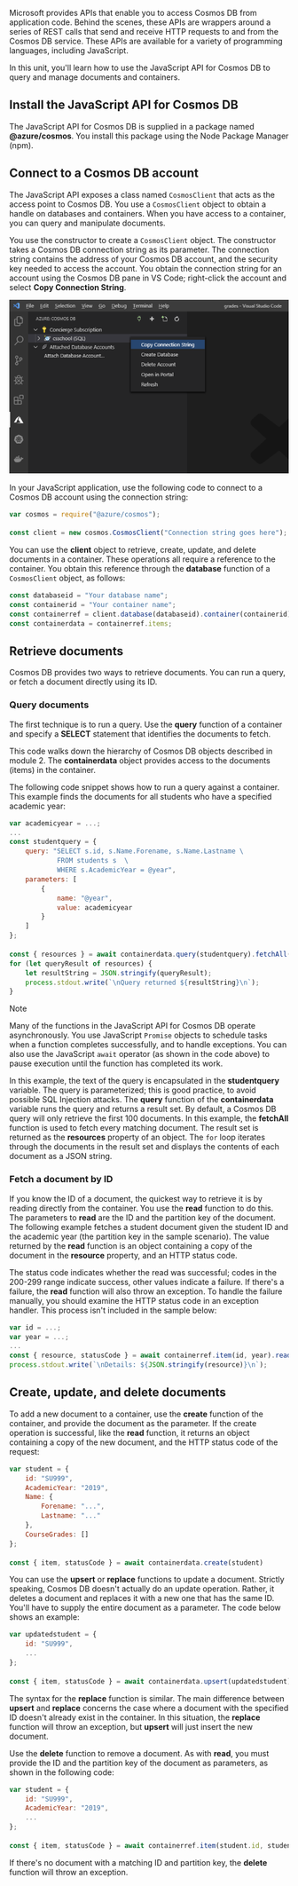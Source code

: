 Microsoft provides APIs that enable you to access Cosmos DB from application code. Behind the scenes, these APIs are wrappers around a series of REST calls that send and receive HTTP requests to and from the Cosmos DB service. These APIs are available for a variety of programming languages, including JavaScript.

In this unit, you'll learn how to use the JavaScript API for Cosmos DB to query and manage documents and containers.

## Install the JavaScript API for Cosmos DB

The JavaScript API for Cosmos DB is supplied in a package named **\@azure/cosmos**. You install this package using the Node Package Manager (npm).

## Connect to a Cosmos DB account

The JavaScript API exposes a class named `CosmosClient` that acts as the access point to Cosmos DB. You use a `CosmosClient` object to obtain a handle on databases and containers. When you have access to a container, you can query and manipulate documents.

You use the constructor to create a `CosmosClient` object. The constructor takes a Cosmos DB connection string as its parameter. The connection string contains the address of your Cosmos DB account, and the security key needed to access the account. You obtain the connection string for an account using the Cosmos DB pane in VS Code; right-click the account and select **Copy Connection String**.

![Screenshot of Cosmos DB pane in VS Code. The user is copying the connection string for the Cosmos DB account to the clipboard](../media/6-connection.png)

In your JavaScript application, use the following code to connect to a Cosmos DB account using the connection string:

```javascript
var cosmos = require("@azure/cosmos");

const client = new cosmos.CosmosClient("Connection string goes here");
```

You can use the **client** object to retrieve, create, update, and delete documents in a container. These operations all require a reference to the container. You obtain this reference through the **database** function of a `CosmosClient` object, as follows:

```javascript
const databaseid = "Your database name";
const containerid = "Your container name";
const containerref = client.database(databaseid).container(containerid);
const containerdata = containerref.items;
```

## Retrieve documents

Cosmos DB provides two ways to retrieve documents. You can run a query, or fetch a document directly using its ID.

### Query documents

The first technique is to run a query. Use the **query** function of a container and specify a **SELECT** statement that identifies the documents to fetch. 

This code walks down the hierarchy of Cosmos DB objects described in module 2. The **containerdata** object provides access to the documents (items) in the container.

The following code snippet shows how to run a query against a container. This example finds the documents for all students who have a specified academic year:

```javascript
var academicyear = ...;
...
const studentquery = {
    query: "SELECT s.id, s.Name.Forename, s.Name.Lastname \
            FROM students s  \
            WHERE s.AcademicYear = @year",
    parameters: [
        {
            name: "@year",
            value: academicyear
        }
    ]
};

const { resources } = await containerdata.query(studentquery).fetchAll();
for (let queryResult of resources) {
    let resultString = JSON.stringify(queryResult);
    process.stdout.write(`\nQuery returned ${resultString}\n`);
}
```

> [!NOTE]
> Many of the functions in the JavaScript API for Cosmos DB operate asynchronously. You use JavaScript `Promise` objects to schedule tasks when a function completes successfully, and to handle exceptions. You can also use the JavaScript `await` operator (as shown in the code above) to pause execution until the function has completed its work.

In this example, the text of the query is encapsulated in the **studentquery** variable. The query is parameterized; this is good practice, to avoid possible SQL Injection attacks. The **query** function of the **containerdata** variable runs the query and returns a result set. By default, a Cosmos DB query will only retrieve the first 100 documents. In this example, the **fetchAll** function is used to fetch every matching document. The result set is returned as the **resources** property of an object. The `for` loop iterates through the documents in the result set and displays the contents of each document as a JSON string.

### Fetch a document by ID

If you know the ID of a document, the quickest way to retrieve it is by reading directly from the container. You use the **read** function to do this. The parameters to **read** are the ID and the partition key of the document. The following example fetches a student document given the student ID and the academic year (the partition key in the sample scenario). The value returned by the **read** function is an object containing a copy of the document in the **resource** property, and an HTTP status code. 

The status code indicates whether the read was successful; codes in the 200-299 range indicate success, other values indicate a failure. If there's a failure, the **read** function will also throw an exception. To handle the failure manually, you should examine the HTTP status code in an exception handler. This process isn't included in the sample below:

```javascript
var id = ...;
var year = ...;
...
const { resource, statusCode } = await containerref.item(id, year).read();
process.stdout.write(`\nDetails: ${JSON.stringify(resource)}\n`);
```

## Create, update, and delete documents

To add a new document to a container, use the **create** function of the container, and provide the document as the parameter. If the create operation is successful, like the **read** function, it returns an object containing a copy of the new document, and the HTTP status code of the request:

```javascript
var student = {
    id: "SU999",
    AcademicYear: "2019",
    Name: {
        Forename: "...",
        Lastname: "..."
    },
    CourseGrades: []
};

const { item, statusCode } = await containerdata.create(student)
```

You can use the **upsert** or **replace** functions to update a document. Strictly speaking, Cosmos DB doesn't actually do an update operation. Rather, it deletes a document and replaces it with a new one that has the same ID. You'll have to supply the entire document as a parameter. The code below shows an example:

```javascript
var updatedstudent = {
    id: "SU999",
    ...
};

const { item, statusCode } = await containerdata.upsert(updatedstudent);
```

The syntax for the **replace** function is similar. The main difference between **upsert** and **replace** concerns the case where a document with the specified ID doesn't already exist in the container. In this situation, the **replace** function will throw an exception, but **upsert** will just insert the new document.

Use the **delete** function to remove a document. As with **read**, you must provide the ID and the partition key of the document as parameters, as shown in the following code:

```javascript
var student = {
    id: "SU999",
    AcademicYear: "2019",
    ...
};

const { item, statusCode } = await containerref.item(student.id, student.AcademicYear).delete();
```

If there's no document with a matching ID and partition key, the **delete** function will throw an exception.
